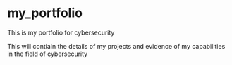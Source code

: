 # my_portfolio
This is my portfolio for cybersecurity




This will contiain the details of my projects and evidence of my capabilities in the field of cybersecurity
